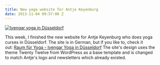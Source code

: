 ```yaml
---
title: New yoga website for Antje Keyenburg
date: 2013-11-04 09:57:00 Z
---
```


[![Iyengar yoga in Düsseldorf](https://leolabs.imgix.net/assets/2013/11/yoga-banner1.jpg?max-w=700)](/assets/2013/11/yoga-banner1.jpg)

This week, I finished the new website for Antje Keyenburg who does yoga curses in Düsseldorf. The site is in German, but if you like to, check it out: [Raum für Yoga - Iyengar Yoga in Düsseldorf](http://www.iyengar-hatha-yoga.de/) The site's design uses the theme Twenty Twelve from WordPress as a base template and is changed to match Antje's logo and newsletters which already existed.
